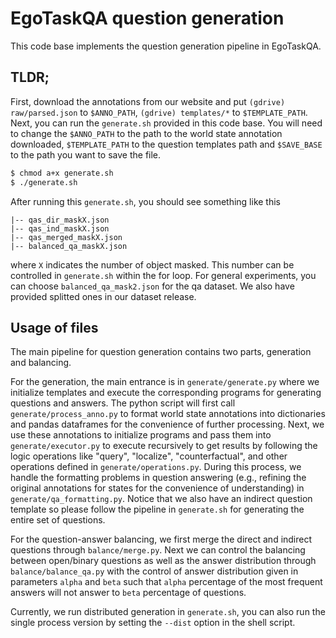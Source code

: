 # EgoTaskQA question generation

This code base implements the question generation pipeline in EgoTaskQA.

## TLDR;
First, download the annotations from our website and put ```(gdrive) raw/parsed.json``` to ```$ANNO_PATH```, ``(gdrive) templates/*``
to ``$TEMPLATE_PATH``. Next, you can run the ``generate.sh`` provided in this code base. 
You will need to change the ``$ANNO_PATH`` to the path to the world state annotation downloaded, 
``$TEMPLATE_PATH`` to the question templates path and ``$SAVE_BASE`` to the path you want to save the file.
```bash
$ chmod a+x generate.sh
$ ./generate.sh
```
After running this ```generate.sh```, you should see something like this
```
|-- qas_dir_maskX.json
|-- qas_ind_maskX.json
|-- qas_merged_maskX.json
|-- balanced_qa_maskX.json
```
where ``X`` indicates the number of object masked. This number can be controlled in ```generate.sh``` within the for loop.
For general experiments, you can choose ``balanced_qa_mask2.json`` for the qa dataset. 
We also have provided splitted ones in our dataset release.

## Usage of files
The main pipeline for question generation contains two parts, generation and balancing. 

For the generation, the main entrance is in ``generate/generate.py`` where we 
initialize templates and execute the corresponding programs for generating questions and answers. 
The python script will first call ``generate/process_anno.py`` to format world state annotations into dictionaries and 
pandas dataframes for the convenience of further processing. Next, we use these annotations to initialize programs and 
pass them into ``generate/executor.py`` to execute recursively to get results by following the logic operations like 
"query", "localize", "counterfactual", and other operations defined in ``generate/operations.py``. During this process, 
we handle the formatting problems in question answering (e.g., refining the original annotations for states for 
the convenience of understanding) in ``generate/qa_formatting.py``. Notice that we also have an indirect question 
template so please follow the pipeline in ``generate.sh`` for generating the entire set of questions.

For the question-answer balancing, we first merge the direct and indirect questions through ``balance/merge.py``. 
Next we can control the balancing between open/binary questions as well as the answer distribution 
through ``balance/balance_qa.py`` with the control of answer distribution given in parameters ``alpha`` and ``beta`` 
such that ``alpha`` percentage of the most frequent answers will not answer to ``beta`` percentage of questions.

Currently, we run distributed generation in ``generate.sh``, you can also run the single process version by setting 
the ``--dist`` option in the shell script.